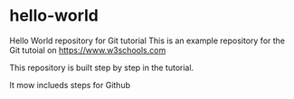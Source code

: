# hello-world
Hello World repository for Git tutorial
This is an example repository for the Git tutoial on https://www.w3schools.com

This repository is built step by step in the tutorial.

It mow inclueds steps for Github
